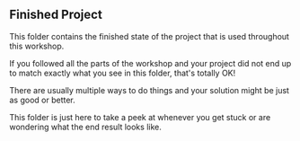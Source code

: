 ## Finished Project

This folder contains the finished state of the project that is used throughout this workshop.

If you followed all the parts of the workshop and your project did not end up to match exactly what you see in this folder, that's totally OK!

There are usually multiple ways to do things and your solution might be just as good or better.

This folder is just here to take a peek at whenever you get stuck or are wondering what the end result looks like.